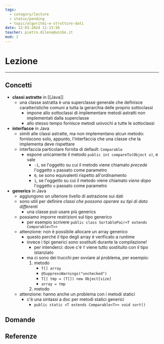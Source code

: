 ```yaml
---
tags:
  - category/lecture
  - status/pending
  - topic/algoritmi-e-strutture-dati
date: 12-03-2024 11:13:56
teacher: pietro.dilena@unibo.it
mod: 1
---
```

# Lezione
---
## Concetti
- **classi astratte** in [[Java]]
	- una classe astratta è una superclasse generale che definisce caratteristiche comuni a tutta la gerarchia delle proprio sottoclassi
		- impone allo sottoclassi di implementare metodi astratti non implementati dalla superclasse
		- allo stesso tempo fornisce metodi univochi a tutte le sottoclassi
- **interfacce** in Java
	- simili alle classi astratte, ma non implementano alcun metodo: forniscono solo, appunto, l'interfaccia che una classe che la implementa deve rispettare
	- interfaccia particolare fornita di default: `Comparable`
		- espone unicamente il metodo `public int compareTo(Object o)`, e vale
			- `-1`, se l'oggetto su cui il metodo viene chiamato _precede_ l'oggetto `o` passato come parametro
			- `0`, se sono equivalenti rispetto all'ordinamento
			- `1`, se l'oggetto su cui il metodo viene chiamato _viene dopo_ l'oggetto `o` passato come parametro
- **generics** in Java
	- aggiungono un ulteriore livello di astrazione sui dati
	- sono utili per definire _classi che possono operare su tipi di dato differenti_
		- una classe può usare più generics
	- possiamo imporre restrizioni sul tipo generico
		- per esempio scrivere `public class SortablePair<T extends Comparable<T>>`
	- attenzione: non è possibile allocare un array generico
		- questo perché il tipo degli array è verificato a runtime
		- invece i tipi generici sono sostituiti durante la compilazione!
			- per intenderci: dove c'è `T` viene tutto sostituito con il tipo istanziato
		- ma ci sono dei trucchi per ovviare al problema, per esempio:
			1. metodo
				- `T[] array`
				- `@SuppressWarnings("unchecked")`
				- `T[] tmp = (T[]) new Object[size]`
				- `array = tmp`
			2. metodo
	- attenzione: hanno anche un problema con i metodi statici
		- c'è una sintassi a doc per metodi statici generici
			- `public static <T extends Comparable<T>> void sort()`

## Domande

## Referenze
